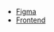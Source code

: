 - [Figma](https://www.figma.com/file/5uqpmql2RlclLKI7DxbfvI/Untitled?node-id=0%3A1)
- [Frontend](https://kitty-says-meow.web.app/)
